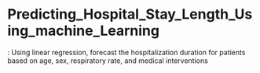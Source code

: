 # Predicting_Hospital_Stay_Length_Using_machine_Learning
: Using linear regression, forecast the hospitalization duration for patients  based on age, sex, respiratory rate, and medical interventions
